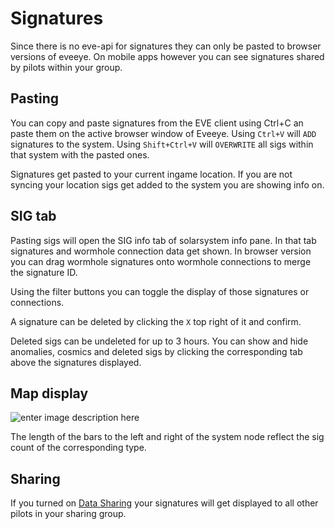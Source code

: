 # Signatures
Since there is no eve-api for signatures they can only be pasted to browser versions of eveeye. On mobile apps however you can see signatures shared by pilots within your group.

## Pasting
You can copy and paste signatures from the EVE client using Ctrl+C an paste them on the active browser window of Eveeye.
Using `Ctrl+V` will `ADD` signatures to the system.
Using `Shift+Ctrl+V` will `OVERWRITE` all sigs within that system with the pasted ones.

Signatures get pasted to your current ingame location.
If you are not syncing your location sigs get added to the system you are showing info on. 

## SIG tab
Pasting sigs will open the SIG info tab of solarsystem info pane. In that tab signatures and wormhole connection data get shown. In browser version you can drag wormhole signatures onto wormhole connections to merge the signature ID.

Using the filter buttons you can toggle the display of those signatures or connections.
               
A signature can be deleted by clicking the `X` top right of it and confirm.

Deleted sigs can be undeleted for up to 3 hours.
You can show and hide anomalies, cosmics and deleted sigs by clicking the corresponding tab above the signatures displayed.                

## Map display
![enter image description here](https://raw.githubusercontent.com/Risingson/eedocs/master/docs/images/shapes/shapes_09.png)               
               
The length of the bars to the left and right of the system node reflect the sig count of the corresponding type.

## Sharing
If you turned on [Data Sharing](https://eedocs.readthedocs.io/en/latest/sharing/cloud/) your signatures will get displayed to all other pilots in your sharing group.


<!--stackedit_data:
eyJoaXN0b3J5IjpbMTQ5NjU1NTU4NSw3ODMyNTM0NDYsMzMxNj
czOTQyLC00ODI0NjA1NjYsLTQ1MDU1NjE0LDM4ODE4MTQ3Miwt
MTQ1OTE0NDYyMF19
-->